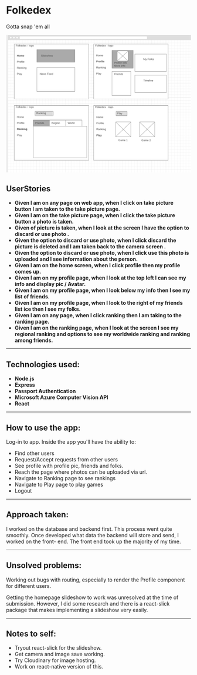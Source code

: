 # Folkedex
Gotta snap 'em all

![](./assets/wireframes.png) 

## UserStories
* **Given I am on any page on web app, when I click on take picture button I am taken to the take picture page.**
* **Given I am on the take picture page, when I click the take picture button a photo is taken.**
* **Given of picture is taken, when I look at the screen I have the option to discard or use photo .**
* **Given the option to discard or use photo, when I click discard the picture is deleted and I am taken back to the camera screen .**
* **Given the option to discard or use photo, when I click use this photo is uploaded and I see information about the person.**
* **Given I am on the home screen, when I click profile then my profile comes up.**
* **Given I am on my profile page, when I look at the top left I can see my info and display pic / Avatar.**
* **Given I am on my profile page, when I look below my info then I see my list of friends.**
* **Given I am on my profile page, when I look to the right of my friends list ice then I see my folks.**
* **Given I am on any page, when I click ranking then I am taking to the ranking page.**
* **Given I am on the ranking page, when I look at the screen I see my regional ranking and options to see my worldwide ranking and ranking among friends.**


---

## Technologies used:
* **Node.js**
* **Express**
* **Passport Authentication**
* **Microsoft Azure Computer Vision API**
* **React**

---

## How to use the app:
Log-in to app.
Inside the app you'll have the ability to:
  - Find other users
  - Request/Accept requests from other users
  - See profile with profile pic, friends and folks.
  - Reach the page where photos can be uploaded via url.
  - Navigate to Ranking page to see rankings
  - Navigate to Play page to play games
  - Logout

---

## Approach taken:
I worked on the database and backend first. This process went quite smoothly.
Once developed what data the backend will store and send, I worked on the front-
end. The front end took up the majority of my time.

---

## Unsolved problems:
Working out bugs with routing, especially to render the Profile component for
different users.

Getting the homepage slideshow to work was unresolved at the time of submission.
However, I did some research and there is a react-slick package that makes
implementing a slideshow very easily.

---

## Notes to self:
* Tryout react-slick for the slideshow.
* Get camera and image save working.
* Try Cloudinary for image hosting.
* Work on react-native version of this.
